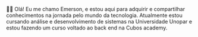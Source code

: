 🙋‍♂️ Olá! Eu me chamo Emerson, e estou aqui para adquirir e compartilhar conhecimentos na jornada pelo mundo da tecnologia. Atualmente estou cursando análise e desenvolvimento de sistemas na Universidade Unopar e estou fazendo um curso voltado ao back end na Cubos academy.
